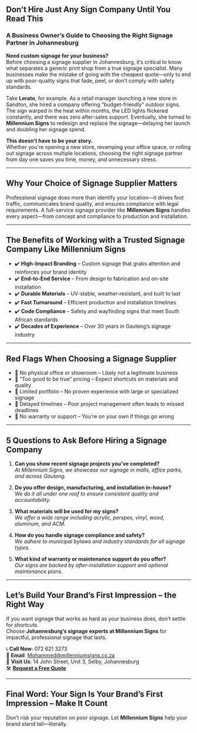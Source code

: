 ## Don’t Hire Just Any Sign Company Until You Read This  
### A Business Owner’s Guide to Choosing the Right Signage Partner in Johannesburg

**Need custom signage for your business?**  
Before choosing a signage supplier in Johannesburg, it’s critical to know what separates a generic print shop from a true signage specialist. Many businesses make the mistake of going with the cheapest quote—only to end up with poor-quality signs that fade, peel, or don’t comply with safety standards.

Take **Lerato**, for example. As a retail manager launching a new store in Sandton, she hired a company offering “budget-friendly” outdoor signs. The sign warped in the heat within months, the LED lights flickered constantly, and there was zero after-sales support. Eventually, she turned to **Millennium Signs** to redesign and replace the signage—delaying her launch and doubling her signage spend.

**This doesn’t have to be your story.**  
Whether you're opening a new store, revamping your office space, or rolling out signage across multiple locations, choosing the right signage partner from day one saves you time, money, and unnecessary stress.

---

## Why Your Choice of Signage Supplier Matters  
Professional signage does more than identify your location—it drives foot traffic, communicates brand quality, and ensures compliance with legal requirements. A full-service signage provider like **Millennium Signs** handles every aspect—from concept and compliance to production and installation.

---

## The Benefits of Working with a Trusted Signage Company Like Millennium Signs  

- ✔️ **High-Impact Branding** – Custom signage that grabs attention and reinforces your brand identity  
- ✔️ **End-to-End Service** – From design to fabrication and on-site installation  
- ✔️ **Durable Materials** – UV-stable, weather-resistant, and built to last  
- ✔️ **Fast Turnaround** – Efficient production and installation timelines  
- ✔️ **Code Compliance** – Safety and wayfinding signs that meet South African standards  
- ✔️ **Decades of Experience** – Over 30 years in Gauteng’s signage industry  

---

## Red Flags When Choosing a Signage Supplier  

- 🚩 No physical office or showroom – Likely not a legitimate business  
- 🚩 “Too good to be true” pricing – Expect shortcuts on materials and quality  
- 🚩 Limited portfolio – No proven experience with large or specialized signage  
- 🚩 Delayed timelines – Poor project management often leads to missed deadlines  
- 🚩 No warranty or support – You’re on your own if things go wrong  

---

## 5 Questions to Ask Before Hiring a Signage Company  

1. **Can you show recent signage projects you’ve completed?**  
   _At Millennium Signs, we showcase our signage in malls, office parks, and across Gauteng._

2. **Do you offer design, manufacturing, and installation in-house?**  
   _We do it all under one roof to ensure consistent quality and accountability._

3. **What materials will be used for my signs?**  
   _We offer a wide range including acrylic, perspex, vinyl, wood, aluminum, and ACM._

4. **How do you handle signage compliance and safety?**  
   _We adhere to municipal bylaws and industry standards for all signage types._

5. **What kind of warranty or maintenance support do you offer?**  
   _Our signs are backed by after-installation support and optional maintenance plans._

---

## Let’s Build Your Brand’s First Impression – the Right Way  

If you want signage that works as hard as your business does, don’t settle for shortcuts.  
Choose **Johannesburg’s signage experts at Millennium Signs** for impactful, professional signage that lasts.

📞 **Call Now**: 072 621 3273  
📧 **Email**: Mohammed@millenniumsigns.co.za  
📍 **Visit Us**: 14 John Street, Unit 3, Selby, Johannesburg  
🛠️ **[Request a Free Quote](#)** <!-- Replace with actual form or link -->

---

## Final Word: Your Sign Is Your Brand’s First Impression – Make It Count  
Don’t risk your reputation on poor signage. Let **Millennium Signs** help your brand stand tall—literally.

